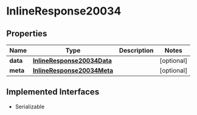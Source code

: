 

# InlineResponse20034


## Properties

Name | Type | Description | Notes
------------ | ------------- | ------------- | -------------
**data** | [**InlineResponse20034Data**](InlineResponse20034Data.md) |  |  [optional]
**meta** | [**InlineResponse20034Meta**](InlineResponse20034Meta.md) |  |  [optional]


## Implemented Interfaces

* Serializable


